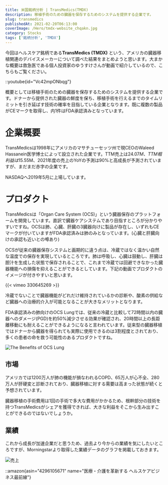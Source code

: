 ```yaml
---
title: 米国銘柄分析 | TransMedics(TMDX)
description: 移植手術のための臓器を保存するためのシステムを提供する企業です。
slug: transmedics
publishedAt: 2021-02-20T06:13:00
coverImage: /Hero/tmdx-website_chqakn.jpg
category: Stocks
tags: ['銘柄分析', 'TMDX']
---
```


今回はヘルスケア銘柄である**TransMedics (TMDX)** という、アメリカの臓器移植関連のデバイスメーカーについて調べた結果をまとめようと思います。大まかな概要は救急医である個人投資家のゆうすけさんが動画で紹介しているので、こちらもご覧ください。

::youtube{id="Vc42mpONbqg"}

概要としては移植手術のための臓器を保存するためのシステムを提供する企業です。ドナーから提供された臓器の鮮度を保ち、移植手術を行えるまでのタイムリミットを引き延ばす技術の確率を目指している企業となります。既に複数の製品がCEマークを取得し、内1件はFDA承認済みとなっています。

# 企業概要

TransMedicsは1998年にアメリカのマサチューセッツ州で現CEOのWaleed Hassanein医学博士によって設立された企業です。TTM売上は$24.07M、TTM粗利益は$15.55M、2021年度の売上のYoYの予測は90%と高成長が予測されていますが、まだまだ赤字の企業です。

NASDAQへ2019年5月に上場しています。

# プロダクト

TransMedicsは「Organ Care System (OCS)」という臓器保存のプラットフォームを開発しています。直訳で臓器ケアシステムであり目指すところが分かりやすいですね。OCSは肺、心臓、肝臓の3臓器向けに製品が存在し、いずれもCEマークが付いていますがFDA承認済みは肺のみとなっています。(心臓と肝臓向けの承認も近いとの噂あり)

OCSが従来の臓器保存システムと画期的に違う点は、冷蔵ではなく温かい自然な温度での保存を実現しているところです。肺は呼吸し、心臓は鼓動し、肝臓は胆汁を生成した状態で保存されることで、これまで冷蔵では回避できなかった臓器機能への損傷を抑えることができるとしています。下記の動画でプロダクトのイメージが付きやすいと思います。

{{< vimeo 330645269 >}}

冷蔵でないことで臓器機能がどれだけ維持されているかの診断や、酸素の供給など臓器への治療的介入が可能となることが大きなメリットとなります。

FDA承認済みの肺向けのOCS Lungでは、従来の冷蔵と比較して72時間以内の臓器へのダメージ(PGD)を約50%減少させる効果が確認され、20時間以上の長距離移動にも耐えることができるようになると言われています。従来型の臓器移植ではドナーから臓器を得られても実際に使用できるのは3割程度とされており、多くの患者の命を救う可能性のあるプロダクトですね。

![The Benefits of OCS Lung](/Stocks/tmdx-ocslung-data_uru8co.jpg)

## 市場

アメリカでは1200万人が肺の機能が損なわれるCOPD、65万人が心不全、280万人が肝硬変と診断されており、臓器移植に対する需要は高まった状態が続くと予想されています。

臓器移植の手術費用は1回の手術で多大な費用がかかるため、根幹部分の技術を持つTransMedicsがシェアを獲得できれば、大きな利益をそこから生み出すことができるのではないでしょうか。

## 業績

これから成長が加速企業だと思うため、過去より今からの業績を気にしたいところですが、Morningstarより取得した業績データのグラフを掲載しておきます。

![売上](/Stocks/tmdx-revenue_hcw8m0.png)

::amazon{asin="4296105671" name="医療・介護を革新する ヘルスケアビジネス最前線"}
